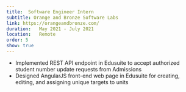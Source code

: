 ```yaml
---
title:  Software Engineer Intern
subtitle: Orange and Bronze Software Labs
link: https://orangeandbronze.com/
duration:   May 2021 - July 2021
location:   Remote
order: 5
show: true
---
```


- Implemented REST API endpoint in Edusuite to accept authorized student number update requests from Admissions
- Designed AngularJS front-end web page in Edusuite for creating, editing, and assigning unique targets to units